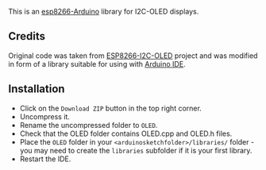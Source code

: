 This is an [esp8266-Arduino](https://github.com/esp8266/Arduino) library for I2C-OLED displays.

## Credits

Original code was taken from [ESP8266-I2C-OLED](https://github.com/costonisp/ESP8266-I2C-OLED) project and was modified in form of a library suitable for using with [Arduino IDE](https://www.arduino.cc/en/Main/Software).

## Installation

- Click on the `Download ZIP` button in the top right corner.
- Uncompress it.
- Rename the uncompressed folder to `OLED`.
- Check that the OLED folder contains OLED.cpp and OLED.h files.
- Place the `OLED` folder in your `<arduinosketchfolder>/libraries/` folder - you may need to create the `libraries` subfolder if it is your first library.
- Restart the IDE.
